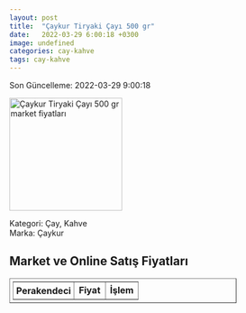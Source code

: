 ```yaml
---
layout: post
title:  "Çaykur Tiryaki Çayı 500 gr"
date:   2022-03-29 6:00:18 +0300
image: undefined
categories: cay-kahve
tags: cay-kahve
---
```


Son Güncelleme: 2022-03-29 9:00:18

<img src="undefined" width="200" alt="Çaykur Tiryaki Çayı 500 gr market fiyatları" />

Kategori: Çay, Kahve
<br />
Marka: Çaykur

<h2>Market ve Online Satış Fiyatları</h2>

<table border="1" style="padding: 5px;width:80%;">
  <tr>
    <td style="padding: 5px;"><strong>Perakendeci</strong></td>
    <td><strong>Fiyat</strong></td>
    <td><strong>İşlem</strong></td>
  </tr>
  
</table>
